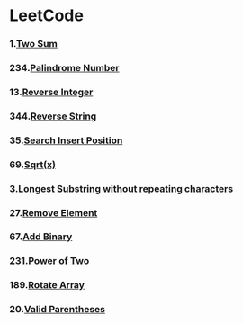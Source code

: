 # LeetCode
### 1.[Two Sum](./Two%20Sum)
### 234.[Palindrome Number](./Palindrome%20Number) 
### 13.[Reverse Integer](./Reverse%20Integer)
### 344.[Reverse String](./Reverse%20String)
### 35.[Search Insert Position](.Search%20Insert%20Position)
### 69.[Sqrt(x)](./Sqrt(x))
### 3.[Longest Substring without repeating characters](./Longest%20Substring%20without%20repeating%20characters)     
### 27.[Remove Element](./Remove%20Element)     
### 67.[Add Binary](./Add%20Binary)          
### 231.[Power of Two](./Power%20of%20Two)
### 189.[Rotate Array](./Rotate%20Array)
### 20.[Valid Parentheses](./Valid%20Parentheses)